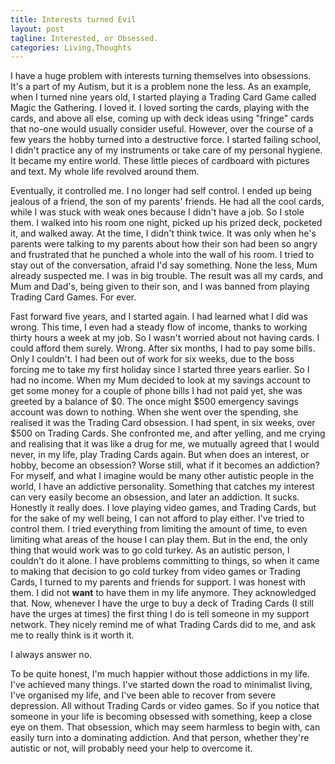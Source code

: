 ```yaml
---
title: Interests turned Evil
layout: post
tagline: Interested, or Obsessed.
categories: Living,Thoughts
--- 
```

I have a huge problem with interests turning themselves into obsessions. It's a part of my Autism, but it is a problem none the less. As an example, when I turned nine years old, I started playing a Trading Card Game called Magic the Gathering. I loved it. I loved sorting the cards, playing with the cards, and above all else, coming up with deck ideas using "fringe" cards that no-one would usually consider useful. However, over the course of a few years the hobby turned into a destructive force. I started failing school, I didn't practice any of my instruments or take care of my personal hygiene. It became my entire world. These little pieces of cardboard with pictures and text. My whole life revolved around them. 

Eventually, it controlled me. I no longer had self control. I ended up being jealous of a friend, the son of my parents' friends. He had all the cool cards, while I was stuck with weak ones because I didn't have a job. So I stole them. I walked into his room one night, picked up his prized deck, pocketed it, and walked away. At the time, I didn't think twice. It was only when he's parents were talking to my parents about how their son had been so angry and frustrated that he punched a whole into the wall of his room. I tried to stay out of the conversation, afraid I'd say something. None the less, Mum already suspected me. I was in big trouble. The result was all my cards, and Mum and Dad's, being given to their son, and I was banned from playing Trading Card Games. For ever. 

Fast forward five years, and I started again. I had learned what I did was wrong. This time, I even had a steady flow of income, thanks to working thirty hours a week at my job. So I wasn't worried about not having cards. I could afford them surely. Wrong. After six months, I had to pay some bills. Only I couldn't. I had been out of work for six weeks, due to the boss forcing me to take my first holiday since I started three years earlier. So I had no income. When my Mum decided to look at my savings account to get some money for a couple of phone bills I had not paid yet, she was greeted by a balance of $0. The once might $500 emergency savings account was down to nothing. When she went over the spending, she realised it was the Trading Card obsession. I had spent, in six weeks, over $500 on Trading Cards. She confronted me, and after yelling, and me crying and realising that it was like a drug for me, we mutually agreed that I would never, in my life, play Trading Cards again. 
But when does an interest, or hobby, become an obsession? Worse still, what if it becomes an addiction? For myself, and what I imagine would be many other autistic people in the world, I have an addictive personality. Something that catches my interest can very easily become an obsession, and later an addiction. It sucks. Honestly it really does. I love playing video games, and Trading Cards, but for the sake of my well being, I can not afford to play either. I've tried to control them. I tried everything from limiting the amount of time, to even limiting what areas of the house I can play them. But in the end, the only thing that would work was to go cold turkey. 
As an autistic person, I couldn't do it alone. I have problems committing to things, so when it came to making that decision to go cold turkey from video games or Trading Cards, I turned to my parents and friends for support. I was honest with them. I did not __want__ to have them in my life anymore. They acknowledged that. Now, whenever I have the urge to buy a deck of Trading Cards (I still have the urges at times) the first thing I do is tell someone in my support network. They nicely remind me of what Trading Cards did to me, and ask me to really think is it worth it. 
 
 
I always answer no. 
 

To be quite honest, I'm much happier without those addictions in my life. I've achieved many things. I've started down the road to minimalist living, I've organised my life, and I've been able to recover from severe depression. All without Trading Cards or video games. So if you notice that someone in your life is becoming obsessed with something, keep a close eye on them. That obsession, which may seem harmless to begin with, can easily turn into a dominating addiction. And that person, whether they're autistic or not, will probably need your help to overcome it.
